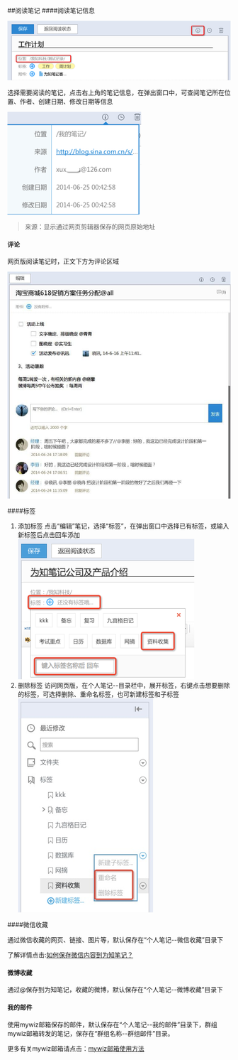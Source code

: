 ##阅读笔记
####阅读笔记信息

![阅读笔记信息](img/scanweb-info.png)

选择需要阅读的笔记，点击右上角的笔记信息，在弹出窗口中，可查阅笔记所在位置、作者、创建日期、修改日期等信息

![笔记信息详情](img/scanweb-infodetail.png)
> 来源：显示通过网页剪辑器保存的网页原始地址

#### 评论

网页版阅读笔记时，正文下方为评论区域

![笔记评论](img/scanweb-comment.jpg)

####标签

1. 添加标签
点击“编辑”笔记，选择“标签”，在弹出窗口中选择已有标签，或输入新标签后点击回车添加
![添加标签](img\scanweb-addtag.png)
1. 删除标签
访问网页版，在个人笔记--目录栏中，展开标签，右键点击想要删除的标签，可选择删除、重命名标签，也可新建标签和子标签
![删除标签](img\scanweb-deletetag.png)

####微信收藏

通过微信收藏的网页、链接、图片等，默认保存在“个人笔记--微信收藏”目录下

了解详情点击:[如何保存微信内容到为知笔记？](http://blog.wiz.cn/wiz-wechat.html)
#### 微博收藏

通过@保存到为知笔记，收藏的微博，默认保存在“个人笔记--微博收藏”目录下
#### 我的邮件

使用mywiz邮箱保存的邮件，默认保存在“个人笔记--我的邮件”目录下，群组mywiz邮箱转发的笔记，保存在“群组名称--群组邮件”目录。

更多有关mywiz邮箱请点击：[mywiz邮箱使用方法](http://blog.wiz.cn/wiz-mywiz.html)
